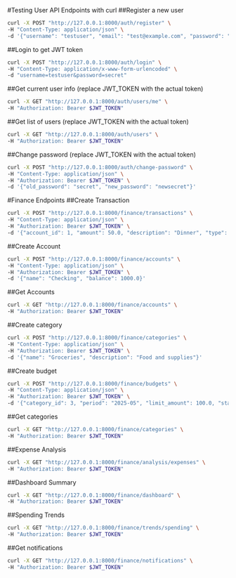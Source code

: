 #Testing User API Endpoints with curl
##Register a new user
```bash
curl -X POST "http://127.0.0.1:8000/auth/register" \
-H "Content-Type: application/json" \
-d '{"username": "testuser", "email": "test@example.com", "password": "secret"}'
```

##Login to get JWT token
```bash
curl -X POST "http://127.0.0.1:8000/auth/login" \
-H "Content-Type: application/x-www-form-urlencoded" \
-d "username=testuser&password=secret"
```

##Get current user info (replace JWT_TOKEN with the actual token)
```bash
curl -X GET "http://127.0.0.1:8000/auth/users/me" \
-H "Authorization: Bearer $JWT_TOKEN"
```

##Get list of users (replace JWT_TOKEN with the actual token)
```bash
curl -X GET "http://127.0.0.1:8000/auth/users" \
-H "Authorization: Bearer $JWT_TOKEN"
```

##Change password (replace JWT_TOKEN with the actual token)
```bash
curl -X POST "http://127.0.0.1:8000/auth/change-password" \
-H "Content-Type: application/json" \
-H "Authorization: Bearer $JWT_TOKEN" \
-d '{"old_password": "secret", "new_password": "newsecret"}'
```

#Finance Endpoints
##Create Transaction
```bash
curl -X POST "http://127.0.0.1:8000/finance/transactions" \
-H "Content-Type: application/json" \
-H "Authorization: Bearer $JWT_TOKEN" \
-d '{"account_id": 1, "amount": 50.0, "description": "Dinner", "type": "expense", "categories": [{"category_id": 2, "allocated_amount": 50.0}]}'
```

##Create Account
```bash
curl -X POST "http://127.0.0.1:8000/finance/accounts" \
-H "Content-Type: application/json" \
-H "Authorization: Bearer $JWT_TOKEN" \
-d '{"name": "Checking", "balance": 1000.0}'
```

##Get Accounts
```bash
curl -X GET "http://127.0.0.1:8000/finance/accounts" \
-H "Authorization: Bearer $JWT_TOKEN"
```

##Create category
```bash
curl -X POST "http://127.0.0.1:8000/finance/categories" \
-H "Content-Type: application/json" \
-H "Authorization: Bearer $JWT_TOKEN" \
-d '{"name": "Groceries", "description": "Food and supplies"}'
```

##Create budget
```bash
curl -X POST "http://127.0.0.1:8000/finance/budgets" \
-H "Content-Type: application/json" \
-H "Authorization: Bearer $JWT_TOKEN" \
-d '{"category_id": 3, "period": "2025-05", "limit_amount": 100.0, "start_date": "2025-04-01", "end_date": "2025-12-31"}'
```

##Get categories
```bash
curl -X GET "http://127.0.0.1:8000/finance/categories" \
-H "Authorization: Bearer $JWT_TOKEN"
```

##Expense Analysis
```bash
curl -X GET "http://127.0.0.1:8000/finance/analysis/expenses" \
-H "Authorization: Bearer $JWT_TOKEN"
```

##Dashboard Summary
```bash
curl -X GET "http://127.0.0.1:8000/finance/dashboard" \
-H "Authorization: Bearer $JWT_TOKEN"
```

##Spending Trends
```bash
curl -X GET "http://127.0.0.1:8000/finance/trends/spending" \
-H "Authorization: Bearer $JWT_TOKEN"
```

##Get notifications
```bash
curl -X GET "http://127.0.0.1:8000/finance/notifications" \
-H "Authorization: Bearer $JWT_TOKEN"
```